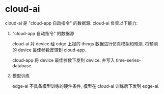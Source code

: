 # cloud-ai

cloud-ai 是 "cloud-app 自动指令" 的数据源. cloud-ai 负责以下能力:

1. "cloud-app 自动指令" 的数据源

    cloud-ai 对 device 经 edge 上报的 things 数据进行仿真模拟和预测, 将预测的 device 最佳参数反馈到 cloud-app.

    cloud-app 将 device 最佳参数下发到 device, 并写入 time-series-database.

2. 模型训练

    edge-ai 不具备模型训练的硬件条件, 模型在 cloud-ai 训练后下发到 edge-ai.
